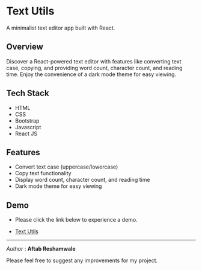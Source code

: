 
# Text Utils


A minimalist text editor app built with React.



## Overview

Discover a React-powered text editor with features like converting text case, copying, and providing word count, character count, and reading time. Enjoy the convenience of a dark mode theme for easy viewing.
## Tech Stack 

* HTML
* CSS
* Bootstrap
* Javascript
* React JS
## Features

* Convert text case (uppercase/lowercase)
* Copy text functionality
* Display word count, character count, and reading time
* Dark mode theme for easy viewing




## Demo

* Please click the link below to experience a demo.

* [Text Utils](https://aftab1112.github.io/Text-Editor-App/)

---

*Author* : **Aftab Reshamwale**

 Please feel free to suggest any improvements for my project.
